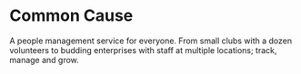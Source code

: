 # Common Cause
A people management service for everyone. From small clubs with a dozen volunteers to budding enterprises with staff at multiple locations; track, manage and grow.
